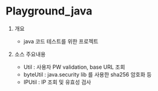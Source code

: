# Playground_java

1. 개요
   - java 코드 테스트를 위한 프로젝트
     
2. 소스 주요내용
   - Util : 사용자 PW validation, base URL 조회   
   - byteUtil : java.security lib 를 사용한 sha256 암호화 등   
   - IPUtil : IP 조회 및 유효성 검사   
  
